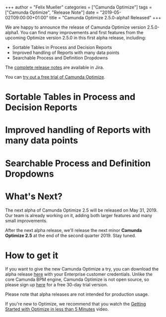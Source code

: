 +++
author = "Felix Mueller"
categories = ["Camunda Optimize"]
tags = ["Camunda Optimize", "Release Note"]
date = "2019-05-02T09:00:00+01:00"
title = "Camunda Optimize 2.5.0-alpha1 Released"
+++

We are happy to announce the release of Camunda Optimize version 2.5.0-alpha1.
You can find many improvements and first features from the upcoming Optimize version 2.5.0 in this first alpha release, including:

* Sortable Tables in Process and Decision Reports
* Improved handling of Reports with many data points
* Searchable Process and Definition Dropdowns

The [complete release notes](https://app.camunda.com/jira/secure/ReleaseNote.jspa?projectId=xxx&version=xxx) are available in Jira.
<!--more-->
You can [try out a free trial of Camunda Optimize](#how-to-get-it).

# Sortable Tables in Process and Decision Reports

# Improved handling of Reports with many data points

# Searchable Process and Definition Dropdowns


# What's Next?

The next alpha of Camunda Optimize 2.5 will be released on May 31, 2019. Our team is already working on it, adding both larger features and many small improvements.

After the next alpha release, we'll release the next minor **Camunda Optimize 2.5** at the end of the second quarter 2019. Stay tuned.

# How to get it

If you want to give the new Camunda Optimize a try, you can download the alpha release [here](https://docs.camunda.org/enterprise/download/#camunda-optimize) with your Enterprise customer credentials. Unlike the core Camunda BPM engine, Camunda Optimize is not open source, so please sign up [here](https://camunda.com/download/enterprise/) for a free 30-day trial version.

Please note that alpha releases are not intended for production usage.

If you're new to Optimize, we recommend that you watch the [Getting Started with Optimize in less than 5 Minutes](https://camunda.com/learn/videos/getting-started-optimize/) video.
